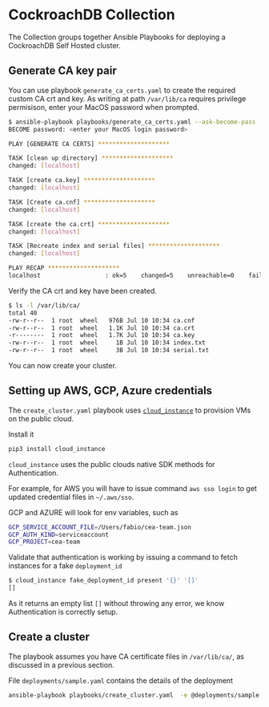 # CockroachDB Collection

The Collection groups together Ansible Playbooks for deploying a CockroachDB Self Hosted cluster.

## Generate CA key pair

You can use playbook `generate_ca_certs.yaml` to create the required custom CA crt and key.
As writing at path `/var/lib/ca` requires privilege permisison, enter your MacOS password when prompted.

```bash
$ ansible-playbook playbooks/generate_ca_certs.yaml --ask-become-pass
BECOME password: <enter your MacOS login password>

PLAY [GENERATE CA CERTS] ********************

TASK [clean up directory] ********************
changed: [localhost]

TASK [create ca.key] ********************
changed: [localhost]

TASK [Create ca.cnf] ********************
changed: [localhost]

TASK [create the ca.crt] ********************
changed: [localhost]

TASK [Recreate index and serial files] ********************
changed: [localhost]

PLAY RECAP ********************
localhost                  : ok=5    changed=5    unreachable=0    failed=0    skipped=0    rescued=0    ignored=0   
```

Verify the CA crt and key have been created.

```bash
$ ls -l /var/lib/ca/
total 40
-rw-r--r--  1 root  wheel   976B Jul 10 10:34 ca.cnf
-rw-r--r--  1 root  wheel   1.1K Jul 10 10:34 ca.crt
-r--------  1 root  wheel   1.7K Jul 10 10:34 ca.key
-rw-r--r--  1 root  wheel     1B Jul 10 10:34 index.txt
-rw-r--r--  1 root  wheel     3B Jul 10 10:34 serial.txt
```

You can now create your cluster.

## Setting up AWS, GCP, Azure credentials

The `create_cluster.yaml` playbook uses [`cloud_instance`](https://github.com/fabiog1901/cloud_instance) to provision VMs on the public cloud.

Install it

```bash
pip3 install cloud_instance
```

`cloud_instance` uses the public clouds native SDK methods for Authentication.

For example, for AWS you will have to issue command `aws sso login` to get updated credential files in `~/.aws/sso`.

GCP and AZURE will look for env variables, such as

```bash
GCP_SERVICE_ACCOUNT_FILE=/Users/fabio/cea-team.json
GCP_AUTH_KIND=serviceaccount
GCP_PROJECT=cea-team
```

Validate that authentication is working by issuing a command to fetch instances for a fake `deployment_id`

```bash
$ cloud_instance fake_deployment_id present '{}' '[]'
[]
```

As it returns an empty list `[]` without throwing any error, we know Authentication is correctly setup.

## Create a cluster

The playbook assumes you have CA certificate files in `/var/lib/ca/`, as discussed in a previous section.

File `deployments/sample.yaml` contains the details of the deployment

```bash
ansible-playbook playbooks/create_cluster.yaml  -e @deployments/sample.yaml
```
